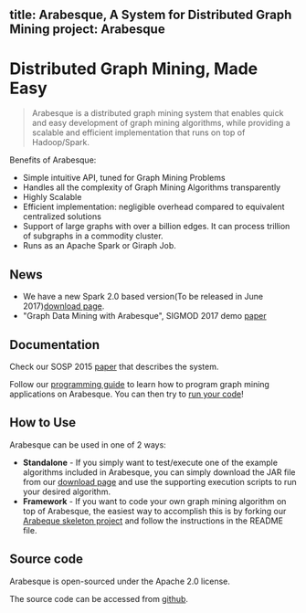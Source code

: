title: Arabesque, A System for Distributed Graph Mining
project: Arabesque
---
# Distributed Graph Mining, Made Easy
>Arabesque is a distributed graph mining system that enables quick and easy development of graph mining algorithms, while providing a scalable and efficient implementation that runs on top of Hadoop/Spark.

Benefits of Arabesque:
- Simple intuitive API, tuned for Graph Mining Problems
- Handles all the complexity of Graph Mining Algorithms transparently
- Highly Scalable
- Efficient implementation: negligible overhead compared to equivalent centralized solutions
- Support of large graphs with over a billion edges. It can process trillion of subgraphs in a commodity cluster.
- Runs as an Apache Spark or Giraph Job.
 
## News
- We have a new Spark 2.0 based version(To be released in June 2017)[download page](download.html).
- "Graph Data Mining with Arabesque", SIGMOD 2017 demo [paper](down/smde47a-husseinA.pdf)

## Documentation

Check our SOSP 2015 [paper](http://sigops.org/sosp/sosp15/current/2015-Monterey/printable/093-teixeira.pdf) that describes the system.

Follow our [programming guide](user_guide.html) to learn how to program graph mining applications on Arabesque. You can then try to [run your code](how_run.html)!

## How to Use
Arabesque can be used in one of 2 ways:
* **Standalone** - If you simply want to test/execute one of the example algorithms included in Arabesque, you can simply download the JAR file from our [download page](download.html) and use the supporting execution scripts to run your desired algorithm.
* **Framework** - If you want to code your own graph mining algorithm on top of Arabesque, the easiest way to accomplish this is by forking our [Arabeque skeleton project](https://github.com/Qatar-Computing-Research-Institute/Arabesque-Skeleton) and follow the instructions in the README file.

## Source code
Arabesque is open-sourced under the Apache 2.0 license.

The source code can be accessed from [github](https://github.com/Qatar-Computing-Research-Institute/Arabesque).
